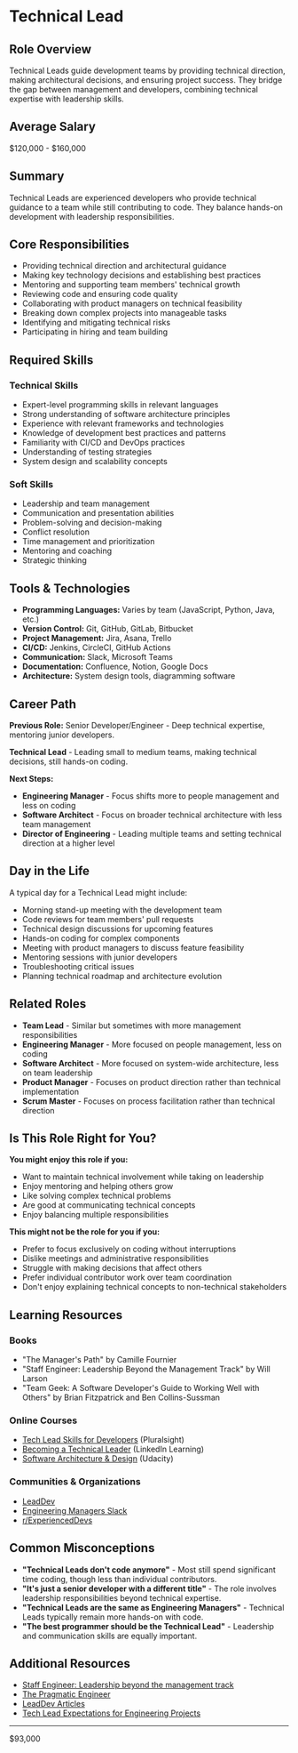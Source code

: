 # Technical Lead

## Role Overview
Technical Leads guide development teams by providing technical direction, making architectural decisions, and ensuring project success. They bridge the gap between management and developers, combining technical expertise with leadership skills.

## Average Salary
$120,000 - $160,000

## Summary
Technical Leads are experienced developers who provide technical guidance to a team while still contributing to code. They balance hands-on development with leadership responsibilities.

## Core Responsibilities
* Providing technical direction and architectural guidance
* Making key technology decisions and establishing best practices
* Mentoring and supporting team members' technical growth
* Reviewing code and ensuring code quality
* Collaborating with product managers on technical feasibility
* Breaking down complex projects into manageable tasks
* Identifying and mitigating technical risks
* Participating in hiring and team building

## Required Skills

### Technical Skills
* Expert-level programming skills in relevant languages
* Strong understanding of software architecture principles
* Experience with relevant frameworks and technologies
* Knowledge of development best practices and patterns
* Familiarity with CI/CD and DevOps practices
* Understanding of testing strategies
* System design and scalability concepts

### Soft Skills
* Leadership and team management
* Communication and presentation abilities
* Problem-solving and decision-making
* Conflict resolution
* Time management and prioritization
* Mentoring and coaching
* Strategic thinking

## Tools & Technologies
* **Programming Languages:** Varies by team (JavaScript, Python, Java, etc.)
* **Version Control:** Git, GitHub, GitLab, Bitbucket
* **Project Management:** Jira, Asana, Trello
* **CI/CD:** Jenkins, CircleCI, GitHub Actions
* **Communication:** Slack, Microsoft Teams
* **Documentation:** Confluence, Notion, Google Docs
* **Architecture:** System design tools, diagramming software

## Career Path
**Previous Role:** Senior Developer/Engineer - Deep technical expertise, mentoring junior developers.

**Technical Lead** - Leading small to medium teams, making technical decisions, still hands-on coding.

**Next Steps:**
* **Engineering Manager** - Focus shifts more to people management and less on coding
* **Software Architect** - Focus on broader technical architecture with less team management
* **Director of Engineering** - Leading multiple teams and setting technical direction at a higher level

## Day in the Life
A typical day for a Technical Lead might include:

* Morning stand-up meeting with the development team
* Code reviews for team members' pull requests
* Technical design discussions for upcoming features
* Hands-on coding for complex components
* Meeting with product managers to discuss feature feasibility
* Mentoring sessions with junior developers
* Troubleshooting critical issues
* Planning technical roadmap and architecture evolution

## Related Roles
* **Team Lead** - Similar but sometimes with more management responsibilities
* **Engineering Manager** - More focused on people management, less on coding
* **Software Architect** - More focused on system-wide architecture, less on team leadership
* **Product Manager** - Focuses on product direction rather than technical implementation
* **Scrum Master** - Focuses on process facilitation rather than technical direction

## Is This Role Right for You?
**You might enjoy this role if you:**
* Want to maintain technical involvement while taking on leadership
* Enjoy mentoring and helping others grow
* Like solving complex technical problems
* Are good at communicating technical concepts
* Enjoy balancing multiple responsibilities

**This might not be the role for you if you:**
* Prefer to focus exclusively on coding without interruptions
* Dislike meetings and administrative responsibilities
* Struggle with making decisions that affect others
* Prefer individual contributor work over team coordination
* Don't enjoy explaining technical concepts to non-technical stakeholders

## Learning Resources

### Books
* "The Manager's Path" by Camille Fournier
* "Staff Engineer: Leadership Beyond the Management Track" by Will Larson
* "Team Geek: A Software Developer's Guide to Working Well with Others" by Brian Fitzpatrick and Ben Collins-Sussman

### Online Courses
* [Tech Lead Skills for Developers](https://www.pluralsight.com/courses/tech-lead-skills-for-developers) (Pluralsight)
* [Becoming a Technical Leader](https://www.linkedin.com/learning/becoming-a-technical-leader) (LinkedIn Learning)
* [Software Architecture & Design](https://www.udacity.com/course/software-architecture-design--ud821) (Udacity)

### Communities & Organizations
* [LeadDev](https://leaddev.com/)
* [Engineering Managers Slack](https://engmanagers.github.io/)
* [r/ExperiencedDevs](https://www.reddit.com/r/ExperiencedDevs/)

## Common Misconceptions
* **"Technical Leads don't code anymore"** - Most still spend significant time coding, though less than individual contributors.
* **"It's just a senior developer with a different title"** - The role involves leadership responsibilities beyond technical expertise.
* **"Technical Leads are the same as Engineering Managers"** - Technical Leads typically remain more hands-on with code.
* **"The best programmer should be the Technical Lead"** - Leadership and communication skills are equally important.

## Additional Resources
* [Staff Engineer: Leadership beyond the management track](https://staffeng.com/)
* [The Pragmatic Engineer](https://blog.pragmaticengineer.com/)
* [LeadDev Articles](https://leaddev.com/articles)
* [Tech Lead Expectations for Engineering Projects](https://google.github.io/eng-practices/review/developer/tech-lead-expectations.html)

---

$93,000
